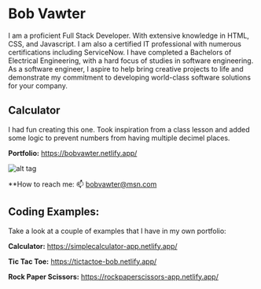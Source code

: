 # Bob Vawter
I am a proficient Full Stack Developer. With extensive knowledge in HTML, CSS, and Javascript. I am also a certified IT professional with numerous certifications including ServiceNow. I have completed a Bachelors of Electrical Engineering, with a hard focus of studies in software engineering. As a software engineer, I aspire to help bring creative projects to life and demonstrate my commitment to developing world-class software solutions for your company.

## Calculator
I had fun creating this one. Took inspiration from a class lesson and added some logic to prevent numbers from having multiple decimel places.

**Portfolio:** https://bobvawter.netlify.app/

![alt tag](https://bobvawter.netlify.app/images/banner.jpg)

**How to reach me: 📫 bobvawter@msn.com

## Coding Examples:
Take a look at a couple of examples that I have in my own portfolio:

**Calculator:** https://simplecalculator-app.netlify.app/

**Tic Tac Toe:** https://tictactoe-bob.netlify.app/

**Rock Paper Scissors:** https://rockpaperscissors-app.netlify.app/
